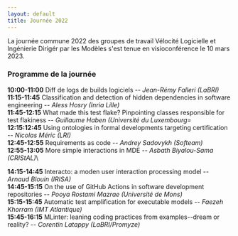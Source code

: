 ```yaml
---
layout: default
title: Journée 2022
---
```


La journée commune 2022 des groupes de travail Vélocité Logicielle et Ingénierie Dirigér par les Modèles s'est tenue en visioconférence le 10 mars 2023.

### Programme de la journée

**10:00-11:00** Diff de logs de builds logiciels -- *Jean-Rémy Falleri (LaBRI)*\
**11:15-11:45** Classification and detection of hidden dependencies in software engineering -- *Aless Hosry (Inria Lille)*\
**11:45-12:15** What made this test flake? Pinpointing classes responsible for test flakiness -- *Guillaume Haben (Université du Luxembourg=*\
**12:15:12:45** Using ontologies in formal developments targeting certification -- *Nicolas Méric (LRI)*\
**12:45-12:55** Requirements as code -- *Andrey Sadovykh (Softeam)*\
**12:55-13:05** More simple interactions in MDE -- *Asbath Biyalou-Sama (CRIStAL)*\

**14:15-14:45** Interacto: a moden user interaction processing model -- *Arnaud Blouin (IRISA)*\
**14:45-15:15** On the use of GitHub Actions in software development repositories -- *Pooya Rostami Mazrae (Université de Mons)*\
**15:15-15:45** Automatic test amplification for executable models -- *Faezeh Khorram (IMT Atlantique)*\
**15:45-16:15** MLinter: leaning coding practices from examples--dream or reality? -- *Corentin Latappy (LaBRI/Promyze)*

